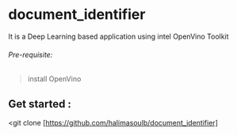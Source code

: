 # document_identifier
It is a Deep Learning based application using intel OpenVino Toolkit
###### Pre-requisite:
>install OpenVino
## Get started :
<git clone [https://github.com/halimasoulb/document_identifier]
